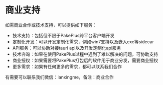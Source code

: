 # 商业支持

如需商业合作或技术支持，可以提供如下服务：

-   技术支持：包括但不限于PakePlus跨平台客户端开发
-   定制化开发：可以开发定制化需求，例如win7支持以及嵌入exe等sidecar
-   API服务：可以协助对接tauri api以及开发定制化api服务
-   技术咨询：如果在使用PakePlus过程中遇到了难以解决的问题，可协助支持
-   商业授权：如果需要将PakePlus打包后的软件用于商业分发，需要商业授权
-   更多需求：如果有任何更多的需求，都可以联系我们合作

有需要可以联系我们微信：lanxingme，备注：商业合作
